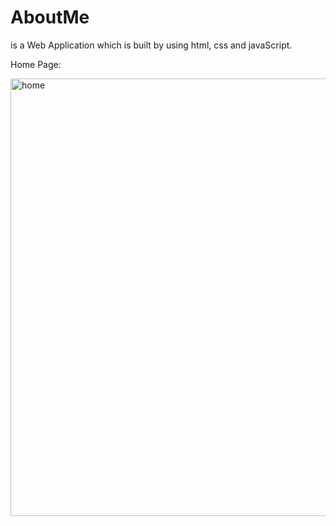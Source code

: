 # AboutMe 
is a Web Application which is built by using html, css and javaScript.

Home Page:

<img width="700" alt="home" src="https://user-images.githubusercontent.com/95918824/145944832-a1139f18-1f3c-4230-972c-726242800da2.png">



